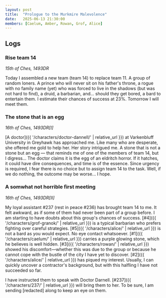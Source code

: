```yaml
---
layout: post
title:  "Prologue to the Murkmire Malevolence"
date:   2025-06-13 21:30:00
members: [Caelum, Amber, Rowan, Grof, Alice]
---
```


## Logs

### Rise team 14
*15th of Ches, 1493DR*

Today I assembled a new team (team 14) to replace team 11. A group of random loners. A prince who will never sit on his father's throne, a rogue with no family name (yet) who was forced to live in the shadows (but was not hard to find), a druid, a barbarian, and... should they get bored, a bard to entertain them. I estimate their chances of success at 23%. Tomorrow I will meet them.

### The stone that is an egg
*16th of Ches, 1493DR[I]*

[A doctor]({{ '/characters/doctor-dannell/' | relative_url }}) at Varkenbluff University in Greyhawk has approached me. Like many who are desperate, she offered me gold to help her. Her story intrigued me. A stone that is not a stone but an egg — that reminds me of one of the members of team 14, but I digress... The doctor claims it is the egg of an eldritch horror. If it hatches, it could have dire consequences, and time is of the essence. Since urgency is required, I fear there is no choice but to assign team 14 to the task. Well, if we do nothing, the outcome may be worse... I hope.

### A somwhat not horrible first meeting
*16th of Ches, 1493DR[II]*

My loyal assistant #237 (rest in peace #236) has brought team 14 to me. It felt awkward, as if some of them had never been part of a group before. I am starting to have doubts about this group's chances of success. [#4]({{ '/characters/grof-granok/' | relative_url }}) is a typical barbarian who prefers fighting over careful strategies. [#5]({{ '/characters/alice/' | relative_url }}) is not a bard as you would expect. No eye contact whatsoever. [#1]({{ '/characters/caelum/' | relative_url }}) carries a purple glowing stone, which he believes is well hidden. [#3]({{ '/characters/rowan/' | relative_url }}) showed his discomfort—whether this was due to the group or because he cannot cope with the bustle of the city I have yet to discover. [#2]({{ '/characters/alice/' | relative_url }}) has piqued my interest. Usually, I can quickly uncover a contractor's background, but with this halfling I have not succeeded so far.

I have instructed them to speak with Doctor Darnell. [#237]({{ '/characters/237/' | relative_url }}) will bring them to her. To be sure, I am sending [redacted] along to keep an eye on them.

